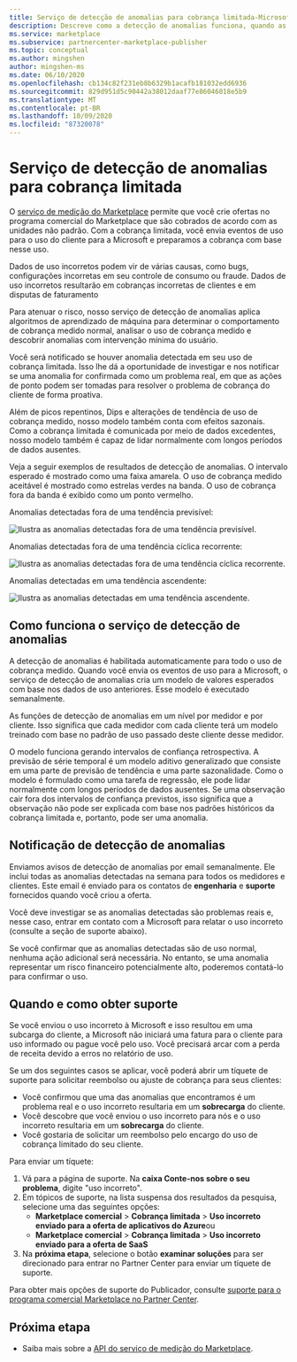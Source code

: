 ```yaml
---
title: Serviço de detecção de anomalias para cobrança limitada-Microsoft Azure Marketplace
description: Descreve como a detecção de anomalias funciona, quando as notificações são enviadas e o que fazer com elas e opções de suporte.
ms.service: marketplace
ms.subservice: partnercenter-marketplace-publisher
ms.topic: conceptual
ms.author: mingshen
author: mingshen-ms
ms.date: 06/10/2020
ms.openlocfilehash: cb134c82f231eb8b6329b1acafb181032edd6936
ms.sourcegitcommit: 829d951d5c90442a38012daaf77e86046018e5b9
ms.translationtype: MT
ms.contentlocale: pt-BR
ms.lasthandoff: 10/09/2020
ms.locfileid: "87320078"
---
```

# <a name="anomaly-detection-service-for-metered-billing"></a>Serviço de detecção de anomalias para cobrança limitada

O [serviço de medição do Marketplace](marketplace-metering-service-apis-faq.md) permite que você crie ofertas no programa comercial do Marketplace que são cobrados de acordo com as unidades não padrão. Com a cobrança limitada, você envia eventos de uso para o uso do cliente para a Microsoft e preparamos a cobrança com base nesse uso.

Dados de uso incorretos podem vir de várias causas, como bugs, configurações incorretas em seu controle de consumo ou fraude. Dados de uso incorretos resultarão em cobranças incorretas de clientes e em disputas de faturamento

Para atenuar o risco, nosso serviço de detecção de anomalias aplica algoritmos de aprendizado de máquina para determinar o comportamento de cobrança medido normal, analisar o uso de cobrança medido e descobrir anomalias com intervenção mínima do usuário.

Você será notificado se houver anomalia detectada em seu uso de cobrança limitada. Isso lhe dá a oportunidade de investigar e nos notificar se uma anomalia for confirmada como um problema real, em que as ações de ponto podem ser tomadas para resolver o problema de cobrança do cliente de forma proativa.

Além de picos repentinos, Dips e alterações de tendência de uso de cobrança medido, nosso modelo também conta com efeitos sazonais. Como a cobrança limitada é comunicada por meio de dados excedentes, nosso modelo também é capaz de lidar normalmente com longos períodos de dados ausentes.

Veja a seguir exemplos de resultados de detecção de anomalias. O intervalo esperado é mostrado como uma faixa amarela. O uso de cobrança medido aceitável é mostrado como estrelas verdes na banda. O uso de cobrança fora da banda é exibido como um ponto vermelho.  

Anomalias detectadas fora de uma tendência previsível:

![Ilustra as anomalias detectadas fora de uma tendência previsível.](media/anomaly-1.png)

Anomalias detectadas fora de uma tendência cíclica recorrente:

![Ilustra as anomalias detectadas fora de uma tendência cíclica recorrente.](media/anomaly-2.png)

Anomalias detectadas em uma tendência ascendente:

![Ilustra as anomalias detectadas em uma tendência ascendente.](media/anomaly-3.png)

## <a name="how-anomaly-detection-service-works"></a>Como funciona o serviço de detecção de anomalias

A detecção de anomalias é habilitada automaticamente para todo o uso de cobrança medido. Quando você envia os eventos de uso para a Microsoft, o serviço de detecção de anomalias cria um modelo de valores esperados com base nos dados de uso anteriores. Esse modelo é executado semanalmente.

As funções de detecção de anomalias em um nível por medidor e por cliente. Isso significa que cada medidor com cada cliente terá um modelo treinado com base no padrão de uso passado deste cliente desse medidor.

O modelo funciona gerando intervalos de confiança retrospectiva. A previsão de série temporal é um modelo aditivo generalizado que consiste em uma parte de previsão de tendência e uma parte sazonalidade. Como o modelo é formulado como uma tarefa de regressão, ele pode lidar normalmente com longos períodos de dados ausentes. Se uma observação cair fora dos intervalos de confiança previstos, isso significa que a observação não pode ser explicada com base nos padrões históricos da cobrança limitada e, portanto, pode ser uma anomalia.

## <a name="anomaly-detection-notification"></a>Notificação de detecção de anomalias

Enviamos avisos de detecção de anomalias por email semanalmente. Ele inclui todas as anomalias detectadas na semana para todos os medidores e clientes. Este email é enviado para os contatos de **engenharia** e **suporte** fornecidos quando você criou a oferta.

Você deve investigar se as anomalias detectadas são problemas reais e, nesse caso, entrar em contato com a Microsoft para relatar o uso incorreto (consulte a seção de suporte abaixo).

Se você confirmar que as anomalias detectadas são de uso normal, nenhuma ação adicional será necessária. No entanto, se uma anomalia representar um risco financeiro potencialmente alto, poderemos contatá-lo para confirmar o uso.  

## <a name="when-and-how-to-get-support"></a>Quando e como obter suporte

Se você enviou o uso incorreto à Microsoft e isso resultou em uma subcarga do cliente, a Microsoft não iniciará uma fatura para o cliente para uso informado ou pague você pelo uso. Você precisará arcar com a perda de receita devido a erros no relatório de uso.

Se um dos seguintes casos se aplicar, você poderá abrir um tíquete de suporte para solicitar reembolso ou ajuste de cobrança para seus clientes:

- Você confirmou que uma das anomalias que encontramos é um problema real e o uso incorreto resultaria em um **sobrecarga** do cliente.
- Você descobre que você enviou o uso incorreto para nós e o uso incorreto resultaria em um **sobrecarga** do cliente.
- Você gostaria de solicitar um reembolso pelo encargo do uso de cobrança limitado do seu cliente.

Para enviar um tíquete:

1. Vá para a página de suporte. Na **caixa Conte-nos sobre o seu problema**, digite "uso incorreto".
2. Em tópicos de suporte, na lista suspensa dos resultados da pesquisa, selecione uma das seguintes opções:
    - **Marketplace comercial**  >  **Cobrança limitada**  >  **Uso incorreto enviado para a oferta de aplicativos do Azure**ou
    - **Marketplace comercial**  >  **Cobrança limitada**  >  **Uso incorreto enviado para a oferta de SaaS**
3. Na **próxima etapa**, selecione o botão **examinar soluções** para ser direcionado para entrar no Partner Center para enviar um tíquete de suporte.

Para obter mais opções de suporte do Publicador, consulte [suporte para o programa comercial Marketplace no Partner Center](support.md).

## <a name="next-step"></a>Próxima etapa

- Saiba mais sobre a [API do serviço de medição do Marketplace](marketplace-metering-service-apis.md).
